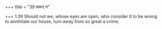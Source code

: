 +++
title = "39 कथन् न"

+++
1.39 Should not we, whose eyes are open, who consider it to be wrong to
annihilate our house, turn away from so great a crime;

